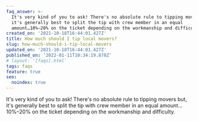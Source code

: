 ```yaml
---
faq_answer: >-
  It's very kind of you to ask! There's no absolute rule to tipping movers but,
  it's generally best to split the tip with crew member in an equal
  amount…10%–20% on the ticket depending on the workmanship and difficulty.
created_on: '2021-10-18T16:44:01.427Z'
title: How much should I tip local movers?
slug: how-much-should-i-tip-local-movers
updated_on: '2021-10-18T16:44:01.427Z'
published_on: '2022-01-11T10:34:19.878Z'
# layout: '[faqs].html'
tags: faqs
feature: true
seo:
  noindex: true
---
```

It's very kind of you to ask! There's no absolute rule to tipping movers but, it's generally best to split the tip with crew member in an equal amount…10%–20% on the ticket depending on the workmanship and difficulty.
<!--more-->